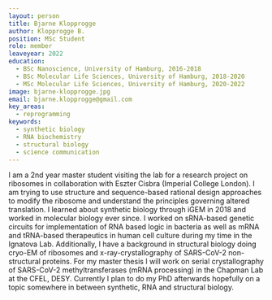 ```yaml
---
layout: person
title: Bjarne Klopprogge
author: Klopprogge B.
position: MSc Student
role: member
leaveyear: 2022 
education:
  - BSc Nanoscience, University of Hamburg, 2016-2018
  - BSc Molecular Life Sciences, University of Hamburg, 2018-2020
  - MSc Molecular Life Sciences, University of Hamburg, 2020-2022
image: bjarne-klopprogge.jpg
email: bjarne.klopprogge@gmail.com
key_areas:
  - reprogramming
keywords:
  - synthetic biology
  - RNA biochemistry
  - structural biology
  - science communication
---
```

I am a 2nd year master student visiting the lab for a research project on ribosomes in collaboration with Eszter Cisbra (Imperial College London). I am trying to use structure and sequence-based rational design approaches to modify the ribosome and understand the principles governing altered translation. I learned about synthetic biology through iGEM in 2018 and worked in molecular biology ever since. I worked on sRNA-based genetic circuits for implementation of RNA based logic in bacteria as well as mRNA and tRNA-based therapeutics in human cell culture during my time in the Ignatova Lab. Additionally, I have a background in structural biology doing cryo-EM of ribosomes and x-ray-crystallography of SARS-CoV-2 non-structural proteins. For my master thesis I will work on serial crystallography of SARS-CoV-2 methyltransferases (mRNA processing) in the Chapman Lab at the CFEL, DESY. Currently I plan to do my PhD afterwards hopefully on a topic somewhere in between synthetic, RNA and structural biology.